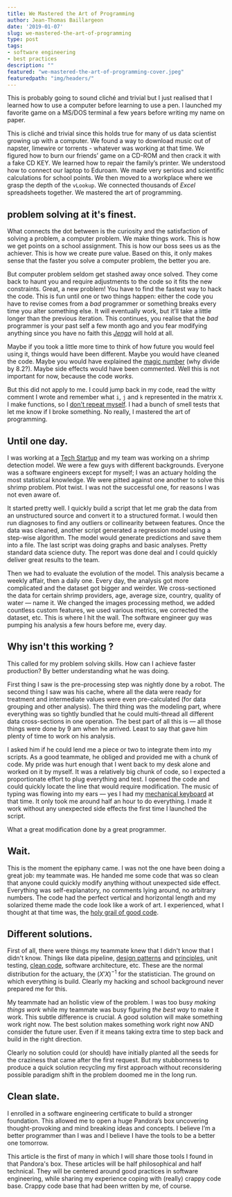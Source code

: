 ```yaml
---
title: We Mastered the Art of Programming
author: Jean-Thomas Baillargeon
date: '2019-01-07'
slug: we-mastered-the-art-of-programming
type: post
tags:
- software engineering
- best practices
description: ""
featured: "we-mastered-the-art-of-programming-cover.jpeg"
featuredpath: "img/headers/"
---
```


This is probably going to sound cliché and trivial but I just realised that I learned how to use a computer before learning to use a pen. I launched my favorite game on a MS/DOS terminal a few years before writing my name on paper.

This is cliché and trivial since this holds true for many of us data scientist growing up with a computer. We found a way to download music out of napster, limewire or torrents - whatever was working at that time. We figured how to burn our friends’ game on a CD-ROM and then crack it with a fake CD KEY. We learned how to repair the family’s printer. We understood how to connect our laptop to Eduroam. We made very serious and scientific calculations for school points. We then moved to a workplace where we grasp the depth of the `vLookup`. We connected thousands of *Excel* spreadsheets together. We mastered the art of programming.

## problem solving at it's finest.

What connects the dot between is the curiosity and the satisfaction of solving a problem, a computer problem. We make things work. This is how we get points on a school assignment. This is how our boss sees us as the achiever. This is how we create pure value. Based on this, it only makes sense that the faster you solve a computer problem, the better you are.

But computer problem seldom get stashed away once solved. They come back to haunt you and require adjustments to the code so it fits the new constraints. Great, a new problem! You have to find the fastest way to hack the code. This is fun until one or two things happen: either the code you have to revise comes from a *bad* programmer or something breaks every time you alter something else. It will eventually work, but it’ll take a little longer than the previous iteration. This continues, you realise that the *bad* programmer is your past self a few month ago and you fear modifying anything since you have no faith this [*Jenga*](https://secure.img1-fg.wfcdn.com/im/93997415/resize-h800%5Ecompr-r85/4885/48852016/Jenga%25AE+giant%25u2122+premium+jeu+de+bois+franc.jpg) will hold at all.

Maybe if you took a little more time to think of how future you would feel using it, things would have been different. Maybe you would have cleaned the code. Maybe you would have explained the [magic number](https://en.wikipedia.org/wiki/Magic_number_(programming)) (why divide by 8.2?). Maybe side effects would have been commented. Well this is not important for now, because the code *works*.

But this did not apply to me. I could jump back in my code, read the witty comment I wrote and remember what `i`, `j` and `k` represented in the  matrix `X`. I make functions, so I [don't repeat myself](https://en.wikipedia.org/wiki/Don%27t_repeat_yourself). I had a bunch of smell tests that let me know if I broke something. No really, I mastered the art of programming.

## Until one day.

I was working at a [Tech Startup](https://www.xpertsea.com/) and my team was working on a shrimp detection model. We were a few guys with different backgrounds. Everyone was a software engineers except for myself; I was an actuary holding the most statistical knowledge. We were pitted against one another to solve this shrimp problem. Plot twist. I was not the successful one, for reasons I was not even aware of.

It started pretty well. I quickly build a script that let me grab the data from an unstructured source and convert it to a structured format. I would then run diagnoses to find any outliers or collinearity between features. Once the data was cleaned, another script generated a regression model using a step-wise algorithm. The model would generate predictions and save them into a file. The last script was doing graphs and basic analyses. Pretty standard data science duty. The report was done deal and I could quickly deliver great results to the team.

Then we had to evaluate the evolution of the model. This analysis became a weekly affair, then a daily one. Every day, the analysis got more complicated and the dataset got bigger and weirder. We cross-sectioned the data for certain shrimp providers, age, average size, country, quality of water — name it. We changed the images processing method, we added countless custom features, we used various metrics, we corrected the dataset, etc. This is where I hit the wall. The software engineer guy was pumping his analysis a few hours before me, every day.

## Why isn't this working ?

This called for my problem solving skills. How can I achieve faster production? By better understanding what he was doing.

First thing I saw is the pre-processing step was nightly done by a robot. The second thing I saw was his cache, where all the data were ready for treatment and intermediate values were even pre-calculated (for data grouping and other analysis). The third thing was the modeling part, where everything was so tightly bundled that he could multi-thread all different data cross-sections in one operation. The best part of all this is — all those things were done by 9 am when he arrived. Least to say that gave him plenty of time to work on his analysis.

I asked him if he could lend me a piece or two to integrate them into my scripts. As a good teammate, he obliged and provided me with a chunk of code. My pride was hurt enough that I went back to my desk alone and worked on it by myself. It was a relatively big chunk of code, so I expected a proportionate effort to plug everything and test. I opened the code and could quickly locate the line that would require modification. The music of typing was flowing into my ears — yes I had my [mechanical keyboard](http://www.wasdkeyboards.com/index.php/products/code-keyboard/code-87-key-mechanical-keyboard.html) at that time. It only took me around half an hour to do everything. I made it work without any unexpected side effects the first time I launched the script.

What a great modification done by a great programmer.

## Wait.

This is the moment the epiphany came. I was not the one have been doing a great job: my teammate was. He handed me some code that was so clean that anyone could quickly modify anything without unexpected side effect. Everything was self-explanatory, no comments lying around, no arbitrary numbers. The code had the perfect vertical and horizontal length and my solarized theme made the code look like a work of art. I experienced, what I thought at that time was, the [holy grail of good code](https://coding2fun.wordpress.com/2017/02/08/how-to-design-reliable-scalable-and-maintainable-applications/).

## Different solutions.

First of all, there were things my teammate knew that I didn't know that I didn't know. Things like data pipeline, [design patterns](https://sourcemaking.com/design_patterns) and [principles](https://en.wikipedia.org/wiki/SOLID), unit testing, [clean code](https://en.wikipedia.org/wiki/Worship), software architecture, etc. These are the normal distribution for the actuary, the $(X'X)^{-1}$ for the statistician. The ground on which everything is build. Clearly my hacking and school background never prepared me for this.

My teammate had an holistic view of the problem. I was too busy *making things work* while my teammate was busy figuring *the best way* to make it work. This subtle difference is crucial. A good solution will make something work right now. The best solution makes something work right now AND consider the future user. Even if it means taking extra time to step back and build in the right direction.

Clearly no solution could (or should) have initially planted all the seeds for the craziness that came after the first request. But my stubbornness to produce a quick solution recycling my first approach without reconsidering possible paradigm shift in the problem doomed me in the long run.

## Clean slate.

I enrolled in a software engineering certificate to build a stronger foundation. This allowed me to open a huge Pandora’s box uncovering thought-provoking and mind breaking ideas and concepts. I believe I’m a better programmer than I was and I believe I have the tools to be a better one tomorrow.

This article is the first of many in which I will share those tools I found in that Pandora's box. These articles will be half philosophical and half technical. They will be centered around good practices in software engineering, while sharing my experience coping with (really) crappy code base. Crappy code base that had been written by me, of course.